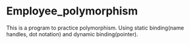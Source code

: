 # Employee_polymorphism
This is a program to practice polymorphism.
Using static binding(name handles, dot notation) and dynamic binding(pointer).
